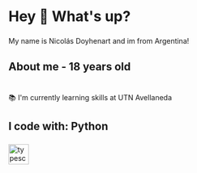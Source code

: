 <h1 align="left">Hey 👋 What's up?</h1>

###

<p align="left">My name is Nicolás Doyhenart and im from Argentina!</p>

###

<h2 align="left">About me
- 18 years old</h2>

###

<p align="left"><br>📚 I'm currently learning skills at UTN Avellaneda<br>

###

<h2 align="left">I code with: Python</h2>

###

<div align="left">
  <img src="https://cdn.jsdelivr.net/gh/devicons/devicon@latest/icons/python/python-original-wordmark.svg" height="40" alt="typescript logo"  />
</div>

###
